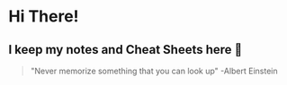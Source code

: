 # Hi There!

## I keep my notes and Cheat Sheets here 📝

> "Never memorize something that you can look up"
> -Albert Einstein
